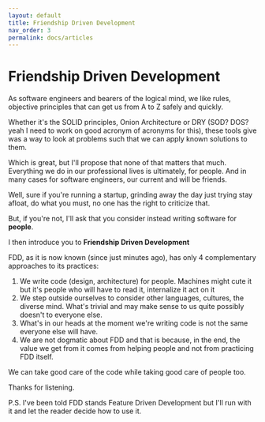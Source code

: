 ```yaml
---
layout: default
title: Friendship Driven Development
nav_order: 3
permalink: docs/articles
---
```


# Friendship Driven Development

As software engineers and bearers of the logical mind, we like rules, objective principles that can get us from A to Z safely and quickly.

Whether it's the SOLID principles, Onion Architecture or DRY (SOD? DOS? yeah I need to work on good acronym of acronyms for this), these tools give was a way to look at problems such that we can apply known solutions to them.

Which is great, but I'll propose that none of that matters that much. Everything we do in our professional lives is ultimately, for people.
And in many cases for software engineers, our current and will be friends.

Well, sure if you're running a startup, grinding away the day just trying stay afloat, do what you must, no one has the right to criticize that.

But, if you're not, I'll ask that you consider instead writing software for **people**.

I then introduce you to **Friendship Driven Development**

FDD, as it is now known (since just minutes ago), has only 4 complementary approaches to its practices:

1. We write code (design, architecture) for people. Machines might cute it but it's people who will have to read it, internalize it act on it
2. We step outside ourselves to consider other languages, cultures, the diverse mind. What's trivial and may make sense to us quite possibly doesn't to everyone else.
3. What's in our heads at the moment we're writing code is not the same everyone else will have.
4. We are not dogmatic about FDD and that is because, in the end, the value we get from it comes from helping people and not from practicing FDD itself.

We can take good care of the code while taking good care of people too.

Thanks for listening.

P.S. I've been told FDD stands Feature Driven Development but I'll run with it and let the reader decide how to use it.